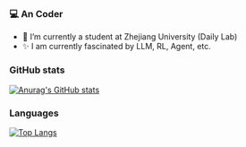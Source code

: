 ### 💻 An Coder

- 🔭 I’m currently a student at Zhejiang University (Daily Lab)
- ✨ I am currently fascinated by LLM, RL, Agent, etc.

### GitHub stats

[![Anurag's GitHub stats](https://github-readme-stats.vercel.app/api?username=Starlight0798&show_icons=true&theme=graywhite&count_private=true&repo=github-readme-stats&bg_color=0,B3FDD0,ABD4D4,A4B9D9,9B7DE2&hide_border=true)](https://github.com/anuraghazra/github-readme-stats)

### Languages

[![Top Langs](https://github-readme-stats.vercel.app/api/top-langs/?username=Starlight0798&theme=graywhite&bg_color=0,B3FDD0,ABD4D4,A4B9D9,9B7DE2&hide_border=true&hide=VHDL,Verilog,C++&layout=compact&langs_count=6&card_width=350)](https://github.com/anuraghazra/github-readme-stats)



